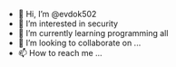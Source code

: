 - 👋 Hi, I’m @evdok502
- 👀 I’m interested in security
- 🌱 I’m currently learning programming all
- 💞️ I’m looking to collaborate on ...
- 📫 How to reach me ...

<!---
evdok502/evdok502 is a ✨ special ✨ repository because its `README.md` (this file) appears on your GitHub profile.
You can click the Preview link to take a look at your changes.
--->
